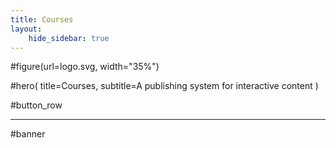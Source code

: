 ```yaml
---
title: Courses
layout:
    hide_sidebar: true
---
```


#figure(url=logo.svg, width="35%")


#hero(
    title=Courses, 
    subtitle=A publishing system for interactive content
)

#button_row

---

#banner

